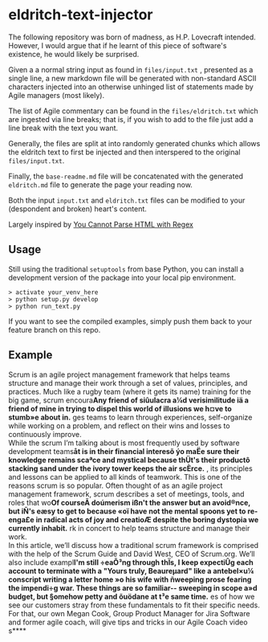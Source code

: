 # eldritch-text-injector

The following repository was born of madness, as H.P. Lovecraft intended. However, I would argue that if he learnt of this piece of software's existence, he would likely be surprised.

Given a a normal string input as found in `files/input.txt` , presented as a single line, a new markdown file will be generated
with non-standard ASCII characters injected into an otherwise unhinged list of statements made by Agile managers (most likely).

The list of Agile commentary can be found in the `files/eldritch.txt` which are ingested via line breaks; that is, if you wish to add to the file just add a line break with the text you want.

Generally, the files are split at into randomly generated chunks which allows the eldritch text to first be injected and then interspered to the original `files/input.txt`.

Finally, the `base-readme.md` file will be concatenated with the generated `eldritch.md` file to generate the page your reading now.

Both the input `input.txt` and `eldritch.txt` files can be modified to your (despondent and broken) heart's content.

Largely inspired by [You Cannot Parse HTML with Regex](https://stackoverflow.com/questions/1732348/regex-match-open-tags-except-xhtml-self-contained-tags/1732454#1732454)

## Usage

Still using the traditional `setuptools` from base Python, you can install a development version of the package
into your local pip environment.

```
> activate your_venv_here
> python setup.py develop
> python run_text.py
```

If you want to see the compiled examples, simply push them back to your feature branch on this repo.


## Example


Scrum is an agile project management framework that helps teams structure and manage their work through a set of values, principles, and practices. Much like a rugby team (where it gets its name) training for the big game, scrum encoura**Any friend of siûulacra a¼d verisimilitude iä a friend of mine in trying to dispel this world of illusions we h¤ve to stumb»e about in.** ges teams to learn through experiences, self-organize while working on a problem, and reflect on their wins and losses to continuously improve. <br> While the scrum I’m talking about is most frequently used by software development teams**åt is in their financial interesõ ýo maËe sure their knowledge remains scaªce and mystical because thÜt's their productô stacking sand under the ivory tower keeps the air scÈrce.** , its principles and lessons can be applied to all kinds of teamwork. This is one of the reasons scrum is so popular. Often thought of as an agile project management framework, scrum describes a set of meetings, tools, and roles that wo**Of courseÃ doúmerism ißn't the answer but an avoid®nce, but iÑ's eæsy to get to because «oï have not the mental spoons yet to re-enga£e in radical acts of joy and creatioÆ despite the boring dystopia we currently inhabit.** rk in concert to help teams structure and manage their work. <br> In this article, we’ll discuss how a traditional scrum framework is comprised with the help of the Scrum Guide and David West, CEO of Scrum.org. We’ll also include exampl**I'm still ÷eaÕ³ng through thÏs, I keep expectiÛg each account to terminate with a "Yours truly, Beaureµard" like a antebel×u¼ conscript writing a letter home »o his wife with ñweeping prose fearing the impendi÷g war. These things are so familiar-- sweeping in scope a»d budget, but §omehow petty and õuödane at t³e same time.** es of how we see our customers stray from these fundamentals to fit their specific needs. For that, our own Megan Cook, Group Product Manager for Jira Software and former agile coach, will give tips and tricks in our Agile Coach video s**** 

